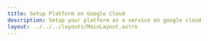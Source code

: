 ```yaml
---
title: Setup Platform on Google Cloud
description: Setup your platform as a service on google cloud
layout: ../../../layouts/MainLayout.astro
---
```

